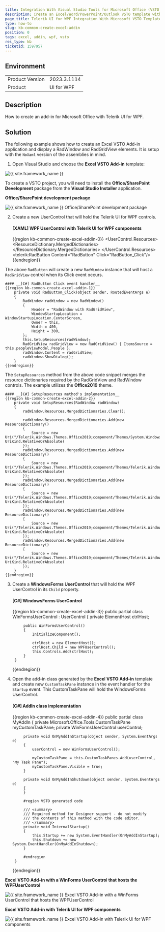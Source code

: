 ```yaml
---
title: Integration With Visual Studio Tools for Microsoft Office (VSTO) Templates
description: Create an Excel/Word/PowerPoint/Outlook VSTO template with Telerik UI for WPF components.
page_title: Telerik UI for WPF Integration With Microsoft VSTO Templates
type: how-to
slug: kb-common-create-excel-addin
position: 0
tags: excel, addin, wpf, vsto
res_type: kb
ticketid: 1597957
---
```


## Environment
<table>
	<tr>
		<td>Product Version</td>
		<td>2023.3.1114</td>
	</tr>
	<tr>
		<td>Product</td>
		<td>UI for WPF</td>
	</tr>
</table>

## Description

How to create an add-in for Microsoft Office with Telerik UI for WPF.

## Solution

The following example shows how to create an Excel VSTO Add-in application and display a RadWindow and RadGridView elements. It is setup with the `NoXaml` version of the assemblies in mind.

1. Open Visual Studio and choose the __Excel VSTO Add-in__ template:

![{{ site.framework_name }}](images/kb-common-create-excel-addin-1.png)

To create a VSTO project, you will need to install the __Office/SharePoint Development__ package from the __Visual Studio Installer__ application.

__Office/SharePoint development package__

![{{ site.framework_name }} Office/SharePoint development package](images/kb-common-create-excel-addin-0.png)

2. Create a new UserControl that will hold the Telerik UI for WPF controls.

	#### __[XAML] WPF UserControl with Telerik UI for WPF components__
	{{region kb-common-create-excel-addin-0}}
		<UserControl x:Class="VSTO.WPFUserControl"
		             xmlns="http://schemas.microsoft.com/winfx/2006/xaml/presentation"
		             xmlns:x="http://schemas.microsoft.com/winfx/2006/xaml"
		             xmlns:mc="http://schemas.openxmlformats.org/markup-compatibility/2006" 
		             xmlns:d="http://schemas.microsoft.com/expression/blend/2008" 
		             mc:Ignorable="d" 
		             xmlns:telerik="http://schemas.telerik.com/2008/xaml/presentation"
		             d:DesignHeight="450" d:DesignWidth="800">
		    <UserControl.Resources>
		        <ResourceDictionary>
		            <ResourceDictionary.MergedDictionaries>
		                <ResourceDictionary Source="/Telerik.Windows.Themes.Office2019;component/Themes/System.Windows.xaml"/>
		                <ResourceDictionary Source="/Telerik.Windows.Themes.Office2019;component/Themes/Telerik.Windows.Controls.xaml"/>
		            </ResourceDictionary.MergedDictionaries>
		        </ResourceDictionary>
		    </UserControl.Resources>
		    <Grid>
		        <telerik:RadButton Content="RadButton" Click="RadButton_Click"/>
		    </Grid>
		</UserControl>
	{{endregion}}

The above `RadButton` will create a new `RadWindow` instance that will host a `RadGridView` control when its Click event occurs.

	#### __[C#] RadButton Click event handler__
	{{region kb-common-create-excel-addin-1}}
		private void RadButton_Click(object sender, RoutedEventArgs e)
		{
		    RadWindow radWindow = new RadWindow()
		    {
		        Header = "RadWindow with RadGridView",
		        WindowStartupLocation = WindowStartupLocation.CenterScreen,
		        Owner = this,
		        Width = 400,
		        Height = 300,
		    };	
		    this.SetupResources(radWindow);	
		    RadGridView radGridView = new RadGridView() { ItemsSource = this.peopleViewModel.People };
		    radWindow.Content = radGridView;	
		    radWindow.ShowDialog();
		}
	{{endregion}}

The `SetupResources` method from the above code snippet merges the resource dictionaries required by the RadGridView and RadWindow controls. The example utilizes the __Office2019__ theme.

	#### __[C#] SetupResources method's implementation__
	{{region kb-common-create-excel-addin-2}}
		private void SetupResources(RadWindow radWindow)
		{
		    radWindow.Resources.MergedDictionaries.Clear();
	
		    radWindow.Resources.MergedDictionaries.Add(new ResourceDictionary()
		    {
		        Source = new Uri("/Telerik.Windows.Themes.Office2019;component/Themes/System.Windows.xaml", UriKind.RelativeOrAbsolute)
		    });
		    radWindow.Resources.MergedDictionaries.Add(new ResourceDictionary()
		    {
		        Source = new Uri("/Telerik.Windows.Themes.Office2019;component/Themes/Telerik.Windows.Controls.xaml", UriKind.RelativeOrAbsolute)
		    });
		    radWindow.Resources.MergedDictionaries.Add(new ResourceDictionary()
		    {
		        Source = new Uri("/Telerik.Windows.Themes.Office2019;component/Themes/Telerik.Windows.Controls.GridView.xaml", UriKind.RelativeOrAbsolute)
		    });
		    radWindow.Resources.MergedDictionaries.Add(new ResourceDictionary()
		    {
		        Source = new Uri("/Telerik.Windows.Themes.Office2019;component/Themes/Telerik.Windows.Controls.Input.xaml", UriKind.RelativeOrAbsolute)
		    });
		    radWindow.Resources.MergedDictionaries.Add(new ResourceDictionary()
		    {
		        Source = new Uri("/Telerik.Windows.Themes.Office2019;component/Themes/Telerik.Windows.Controls.Navigation.xaml", UriKind.RelativeOrAbsolute)
		    });
		}
	{{endregion}}

3. Create a __WindowsForms UserControl__ that will hold the WPF UserControl in its `Child` property.

	#### __[C#] WindowsForms UserControl__
	{{region kb-common-create-excel-addin-3}}
		public partial class WinFormsUserControl : UserControl
		{
		    private ElementHost ctrlHost;
	
		    public WinFormsUserControl()
		    {
		        InitializeComponent();
	
		        ctrlHost = new ElementHost();
		        ctrlHost.Child = new WPFUserControl();
		        this.Controls.Add(ctrlHost);
		    }
		}
	{{endregion}}

4. Open the add-in class generated by the __Excel VSTO Add-in__ template and create new `CustomTaskPane` instance in the event handler for the `Startup` event. This CustomTaskPane will hold the WindowsForms UserControl.

	#### __[C#] AddIn class implementation__
	{{region kb-common-create-excel-addin-4}}
		public partial class MyAddIn
		{
		    private Microsoft.Office.Tools.CustomTaskPane myCustomTaskPane;
		    private WinFormsUserControl userControl;
	
		    private void OnMyAddInStartup(object sender, System.EventArgs e)
		    {
		        userControl = new WinFormsUserControl();
	
		        myCustomTaskPane = this.CustomTaskPanes.Add(userControl, "My Task Pane");
		        myCustomTaskPane.Visible = true;
		    }
	
		    private void OnMyAddInShutdown(object sender, System.EventArgs e)
		    {
		    }
	
		    #region VSTO generated code
	
		    /// <summary>
		    /// Required method for Designer support - do not modify
		    /// the contents of this method with the code editor.
		    /// </summary>
		    private void InternalStartup()
		    {
		        this.Startup += new System.EventHandler(OnMyAddInStartup);
		        this.Shutdown += new System.EventHandler(OnMyAddInShutdown);
		    }
		
		    #endregion
		}
	{{endregion}}

__Excel VSTO Add-in with a WinForms UserControl that hosts the WPFUserControl__

![{{ site.framework_name }} Excel VSTO Add-in with a WinForms UserControl that hosts the WPFUserControl](images/kb-common-create-excel-addin-2.png)

__Excel VSTO Add-in with Telerik UI for WPF components__

![{{ site.framework_name }} Excel VSTO Add-in with Telerik UI for WPF components](images/kb-common-create-excel-addin-3.png)
